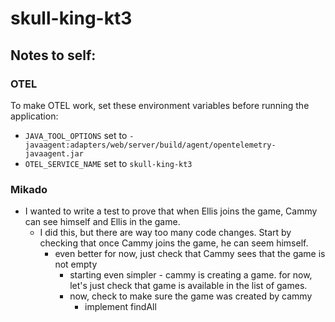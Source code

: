 # skull-king-kt3

## Notes to self:

### OTEL

To make OTEL work, set these environment variables before running the application:

- `JAVA_TOOL_OPTIONS` set to `-javaagent:adapters/web/server/build/agent/opentelemetry-javaagent.jar`
- `OTEL_SERVICE_NAME` set to `skull-king-kt3`

### Mikado

- I wanted to write a test to prove that when Ellis joins the game, Cammy can see himself and Ellis in the game.
    - I did this, but there are way too many code changes. Start by checking that once Cammy joins the game, he can seem
      himself.
        - even better for now, just check that Cammy sees that the game is not empty
            - starting even simpler - cammy is creating a game. for now, let's just check that game is available in the
              list of games.
          - now, check to make sure the game was created by cammy
              - implement findAll
